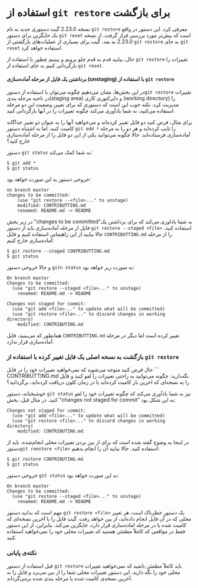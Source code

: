 # استفاده از ``` git restore ``` برای بازگشت
نسخه 2.23.0 گیت دستوری جدید به نام ``` git restore ``` معرفی کرد. این دستور در واقع یک جایگزین برای دستور ``` git reset ``` است که پیش‌تر مورد بررسی قرار گرفت. از نسخه 2.23.0 به بعد، گیت برای بسیاری از عملیات‌های بازگشتی از ``` git restore ``` به جای ``` git reset ``` استفاده خواهد کرد.

حال، بیایید قدم به قدم جلو برویم و ببینیم چطور با استفاده از ``` git restore ``` تغییرات را بازگردانی کنیم به جای استفاده از  ``` git reset ```.

#### برداشتن یک فایل از مرحله آماده‌سازی (unstaging) با استفاده از ``` git restore ```
در این بخش‌ها، نشان می‌دهیم چگونه می‌توان با استفاده از دستور‌``` git restore ``` تغییرات در ناحیه مرحله بندی(staging area) و دایرکتوری کاری (working directory) را مدیریت کرد. نکته خوب این است که دستوری که برای تعیین وضعیت این دو مرحله استقاده می‌کنید، به شما یاد‌آوری می‌کند چگونه تغییرات را در آنها بازگردانی کنید.

برای مثال، فرض کنید دو فایل تغییر کرده‌اند و می‌خواهید آنها را به عنوان دو تغییر جداگانه کامیت کنید، اما به اشتباه دستور ``` git add * ``` را تایپ کرده‌اید و هر دو را به مرحله آماده‌سازی فرستاده‌اید. حالا چگونه می‌توانید یکی از این دو فایل را از مرحله آماده‌سازی خارج کنید؟

دستور ``` git status ``` به شما کمک می‌کند:
```
$ git add *
$ git status
```
خروجی دستور به این صورت خواهد بود:
``` 
on branch master
changes to be committed:
    (use "git restore --<file>..." to unstage)
    modified: CONTRIBUTTING.md
    renamed: README.md -> README
```
در زیر بخش "changes to be committed"به شما یاداوری می‌کند که برای برداشتن یک فایل از مرحله‌ آماده‌سازی باید از دستور ``` git restore --staged <file> ``` استفاده کنید. حالا بیایید از این راهنمایی استفاده کنیم و فایل ``` CONTRIBUTTING.md ``` را از مرحله آماده‌سازی خارج کنیم:
```
$ git restore --staged CONTRIBUTTING.md
$ git status
```
و حالا خروجی دستور ``` gitn status ``` به صورت زیر خواهد بود:

```
On branch master
Changes to be committed:
  (use "git restore --staged <file>..." to unstage)
    renamed: README.md -> README

Changes not staged for commit:
  (use "git add <file>..." to update what will be committed)
  (use "git restore <file>..." to discard changes in working directory)
    modified: CONTRIBUTING.md
```
همانطور که می‌بینید، فایل ``` CONTRIBUTTING.md ``` تغییر کرده است اما دیگر در مرحله آماده‌سازی قرار ندارد.

### بازگشت به نسخه اصلی یک فایل تغییر کرده با استفاده از ``` git restore ``` 
حال فرض کنید متوجه ‌می‌شوید که نمی‌خواهید تغییرات خود را در فایل ``` CONTRIBUTTING.md نگه‌دارید. چگونه می‌توانید به راحتی تغییرات را لغو کنید و فایل را به نسخه‌ای که اخرین بار کامیت کرده‌اید یا در زمان کلون دریافت کرده‌اید، برگردانید؟

خوشبختانه، دستور ``` git status ``` نیز به شما یادآوری می‌کند که چگونه تغییرات خود را لغو کنید. در مثال قبل، بخش‌ "changes not staged for commit" به این شکل بود:
```
Changes not staged for commit:
  (use "git add <file>..." to update what will be committed)
  (use "git restore <file>..." to discard changes in working directory)
    modified: CONTRIBUTING.md
```
در اینجا به وضوح گفته شده است که برای از بین بردن تغییرات محلی انجام‌شده، باید از دستور‌``` git reestore <file> ``` استفاده کنید. حالا بیایید آن را انجام بدهیم:
```
$ git restore CONTRIBUTING.md
$ git status
```
خروجی دستور ``` git status ``` به این صورت خواهد بود:
```
On branch master
Changes to be committed:
  (use "git restore --staged <file>..." to unstage)
    renamed: README.md -> README
```
مهم است که بدانید دستور ``` git restore <file> ``` یک دستور خطرناک است. هر تغییر محلی که در آن فایل انجام داده‌اید، از بین خواهد رفت. گیت فایل را با آخرین نسخه‌ای که کامیت شده یا در مرحله‌ اماده‌سازی قرار دارد، جایگزین می‌کند. بنابراین، از این دستور فقط در مواقعی که کاملاً مطمئن هستید که تغییرات محلی خود را نمی‌خواهید استفاده کنید.
### نکته‌ی پایانی
قبل استفاده از دستور ``` git restore ``` باید کاملاً مطمئن باشید که نمی‌خواهید تغییرات محلی خود را نگه دارید. این دستور تغییرات محلی شما را از بین می‌برد و فایل را به آخرین نسخه‌ی کامیت شده یا مرحله بندی شده برمی‌گرداند.
